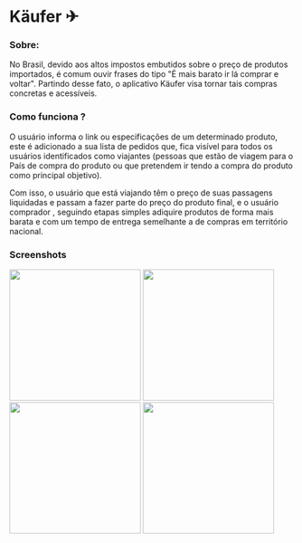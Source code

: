 # Käufer ✈

### Sobre:
No Brasil, devido aos altos impostos embutidos sobre o preço de produtos importados, é comum ouvir frases do tipo "É mais barato ir lá comprar e voltar". Partindo desse fato,
o aplicativo Käufer visa tornar tais compras concretas e acessíveis. 

### Como funciona ?

O usuário informa o link ou  especificações de um determinado produto, este é adicionado  a sua lista de pedidos 
que, fica visível para todos os usuários identificados como viajantes (pessoas que estão de viagem para o País de compra do produto ou que pretendem ir tendo a compra do produto
como principal objetivo). </p> Com isso, o usuário que está viajando têm o preço de suas passagens liquidadas e passam a fazer parte do preço do produto final, e o usuário comprador
, seguindo etapas simples adiquire produtos de forma mais barata e com um tempo de entrega semelhante a de compras em território nacional.

### Screenshots

<p float="left">
  <img src="https://i.imgur.com/ru1Ymrf.jpeg" width="232" />
  <img src="https://i.imgur.com/l66vSZX.jpeg" width="232" />
  <img src="https://i.imgur.com/peyejlY.jpeg" width="232" />
  <img src="https://i.imgur.com/mWpNbiB.jpeg" width="232" />
</p>

